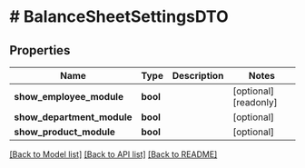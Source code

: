 # # BalanceSheetSettingsDTO

## Properties

Name | Type | Description | Notes
------------ | ------------- | ------------- | -------------
**show_employee_module** | **bool** |  | [optional] [readonly]
**show_department_module** | **bool** |  | [optional]
**show_product_module** | **bool** |  | [optional]

[[Back to Model list]](../../README.md#models) [[Back to API list]](../../README.md#endpoints) [[Back to README]](../../README.md)
